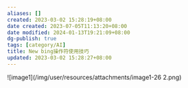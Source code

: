 ```yaml
---
aliases: []
created: 2023-03-02 15:28:19+08:00
date created: 2023-07-05T11:13:20+08:00
date modified: 2024-01-13T19:21:09+08:00
dg-publish: true
tags: [category/AI]
title: New bing操作符使用技巧
updated: 2023-03-02 15:28:27+08:00
---
```


![image1](/img/user/resources/attachments/image1-26 2.png)